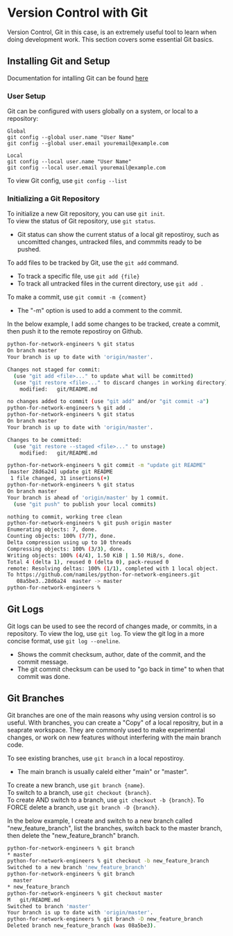 # Version Control with Git   
Version Control, Git in this case, is an extremely useful tool to learn when doing development work. This section covers some essential Git basics.

## Installing Git and Setup 
Documentation for intalling Git can be found [here](https://git-scm.com/book/en/v2/Getting-Started-Installing-Git)   

### User Setup   
Git can be configured with users globally on a system, or local to a repository:
```
Global
git config --global user.name "User Name"
git config --global user.email youremail@example.com

Local
git config --local user.name "User Name"
git config --local user.email youremail@example.com
```

To view Git config, use ```git config --list```

### Initializing a Git Repository   
To initialize a new Git repository, you can use ```git init```.     
To view the status of Git repository, use ```git status```.   
 - Git status can show the current status of a local git repostiroy, such as uncomitted changes, untracked files, and commmits ready to be pushed.   
 
To add files to be tracked by Git, use the ```git add``` command.   
 - To track a specific file, use ```git add {file}```   
 - To track all untracked files in the current directory, use ```git add .```   

To make a commit, use ```git commit -m {comment}```   
 - The "-m" option is used to add a comment to the commit.   

In the below example, I add some changes to be tracked, create a commit, then push it to the remote repostiroy on Github.
```bash
python-for-network-engineers % git status
On branch master
Your branch is up to date with 'origin/master'.

Changes not staged for commit:
  (use "git add <file>..." to update what will be committed)
  (use "git restore <file>..." to discard changes in working directory)
	modified:   git/README.md

no changes added to commit (use "git add" and/or "git commit -a")
python-for-network-engineers % git add .
python-for-network-engineers % git status
On branch master
Your branch is up to date with 'origin/master'.

Changes to be committed:
  (use "git restore --staged <file>..." to unstage)
	modified:   git/README.md

python-for-network-engineers % git commit -m "update git README"
[master 28d6a24] update git README
 1 file changed, 31 insertions(+)
python-for-network-engineers % git status
On branch master
Your branch is ahead of 'origin/master' by 1 commit.
  (use "git push" to publish your local commits)

nothing to commit, working tree clean
python-for-network-engineers % git push origin master
Enumerating objects: 7, done.
Counting objects: 100% (7/7), done.
Delta compression using up to 10 threads
Compressing objects: 100% (3/3), done.
Writing objects: 100% (4/4), 1.50 KiB | 1.50 MiB/s, done.
Total 4 (delta 1), reused 0 (delta 0), pack-reused 0
remote: Resolving deltas: 100% (1/1), completed with 1 local object.
To https://github.com/namiles/python-for-network-engineers.git
   08a5be3..28d6a24  master -> master
python-for-network-engineers %
```

## Git Logs   
Git logs can be used to see the record of changes made, or commits, in a repository. To view the log, use ```git log```. To view the git log in a more concise format, use ```git log --oneline```.    
- Shows the commit checksum, author, date of the commit, and the commit message.
- The git commit checksum can be used to "go back in time" to when that commit was done.

## Git Branches   
Git branches are one of the main reasons why using version control is so useful. With branches, you can create a "Copy" of a local repositry, but in a seaprate workspace. They are commonly used to make experimental changes, or work on new features without interfering with the main branch code.   

To see existing branches, use ```git branch``` in a local repostiroy.   
- The main branch is usually caleld either "main" or "master".   

To create a new branch, use ```git branch {name}```.   
To switch to a branch, use ```git checkout {branch}```.   
To create AND switch to a branch, use ```git checkout -b {branch}```.
To FORCE delete a branch, use ```git branch -D {branch}```.   

In the below example, I create and switch to a new branch called "new_feature_branch", list the branches, switch back to the master branch, then delete the "new_feature_branch" branch.
```bash
python-for-network-engineers % git branch
* master
python-for-network-engineers % git checkout -b new_feature_branch
Switched to a new branch 'new_feature_branch'
python-for-network-engineers % git branch
  master
* new_feature_branch
python-for-network-engineers % git checkout master
M	git/README.md
Switched to branch 'master'
Your branch is up to date with 'origin/master'.
python-for-network-engineers % git branch -D new_feature_branch
Deleted branch new_feature_branch (was 08a5be3).
```